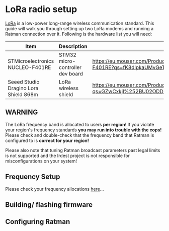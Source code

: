 # LoRa radio setup

[LoRa]() is a low-power long-range wireless communication standard.
This guide will walk you through setting up two LoRa modems and
running a Ratman connection over it.  Following is the hardware list
you will need:

| Item                                  | Description                      | Link                                                                                                 | Alternatives |
|---------------------------------------|----------------------------------|------------------------------------------------------------------------------------------------------|--------------|
| STMicroelectronics NUCLEO-F401RE      | STM32 micro-controller dev board | https://eu.mouser.com/ProductDetail/STMicroelectronics/NUCLEO-F401RE?qs=fK8dlpkaUMvGeToFJ6rzdA%3D%3D |              |
| Seeed Studio Dragino Lora Shield 868m | LoRa wireless shield             | https://eu.mouser.com/ProductDetail/Seeed-Studio/114990615?qs=GZwCxkjl%252BU02ODDBHQ6wrw%3D%3D       |              |


## WARNING

The LoRa frequency band is allocated to users **per region**!  If you
violate your region's frequency standards **you may run into trouble
with the cops!** Please check and double-check that the frequency band
that Ratman is configured to is **correct for your region!**

Please also note that tuning Ratman broadcast parameters past legal
limits is not supported and the Irdest project is not responsible for
misconfigurations on your system!

## Frequency Setup

Please check your frequency allocations [here](wikipedia-whatever)...


## Building/ flashing firmware


## Configuring Ratman


